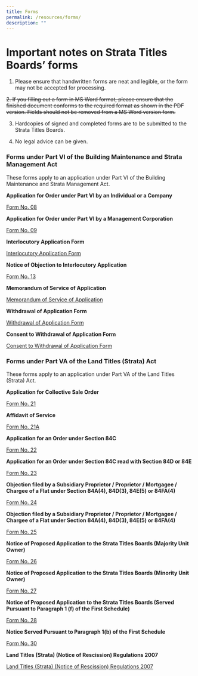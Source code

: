 ```yaml
---
title: Forms
permalink: /resources/forms/
description: ""
---
```

# Important notes on Strata Titles Boards’ forms


1.  Please ensure that handwritten forms are neat and legible, or the form may not be accepted for processing.
    
~~2.  If you filling out a form in MS Word format, please ensure that the finished document conforms to the required format as shown in the PDF version. Fields should not be removed from a MS Word version form.~~
    
3.  Hardcopies of signed and completed forms are to be submitted to the Strata Titles Boards.
    
4.  No legal advice can be given.

### Forms under Part VI of the Building Maintenance and Strata Management Act


These forms apply to an application under Part VI of the Building Maintenance and Strata Management Act.

**Application for Order under Part VI by an Individual or a Company**

[Form No. 08](/files/Forms/form-8.pdf)

**Application for Order under Part VI by a Management Corporation**

[Form No. 09](/files/Forms/form-9-05042021.pdf)

**Interlocutory Application Form** 

[Interlocutory Application Form](/files/Forms/revised-interlocutory-application-form-dec2022.pdf)


**Notice of Objection to Interlocutory Application**

[Form No. 13](/files/Forms/notice-of-objection-to-interlocutory-application-form-13.pdf)

**Memorandum of Service of Application**

[Memorandum of Service of Application](/files/Forms/memorandum-of-service-of-application.pdf)

**Withdrawal of Application Form**

[Withdrawal of Application Form](/files/Forms/withdrawal-of-application-form(applicant)-060821.pdf)

**Consent to Withdrawal of Application Form**

[Consent to Withdrawal of Application Form](/files/consent-to-withdrawal-of-application-form(respondent)-06082021.pdf)

### Forms under Part VA of the Land Titles (Strata) Act


These forms apply to an application under Part VA of the Land Titles (Strata) Act.

**Application for Collective Sale Order**

[Form No. 21](/files/Forms/form-21.pdf)

**Affidavit of Service**

[Form No. 21A](/files/Forms/form-21a.pdf)

**Application for an Order under Section 84C**

[Form No. 22](/files/Forms/form-22.pdf)

**Application for an Order under Section 84C read with Section 84D or 84E**

[Form No. 23](/files/Forms/form-23.pdf)

**Objection filed by a Subsidiary Proprietor / Proprietor / Mortgagee / Chargee of a Flat under Section 84A(4), 84D(3), 84E(5) or 84FA(4)**

[Form No. 24](/files/Forms/form-24.pdf)

**Objection filed by a Subsidiary Proprietor / Proprietor / Mortgagee / Chargee of a Flat under Section 84A(4), 84D(3), 84E(5) or 84FA(4)**

[Form No. 25](/files/Forms/form-25.pdf)

**Notice of Proposed Application to the Strata Titles Boards (Majority Unit Owner)**

[Form No. 26](/files/Forms/form26.pdf)

**Notice of Proposed Application to the Strata Titles Boards (Minority Unit Owner)**

[Form No. 27](/files/Forms/form27.pdf)

**Notice of Proposed Application to the Strata Titles Boards (Served Pursuant to Paragraph 1 (f) of the First Schedule)**

[Form No. 28](/files/Forms/form28.pdf)

**Notice Served Pursuant to Paragraph 1(b) of the First Schedule**

[Form No. 30](/files/Forms/form30.pdf)

**Land Titles (Strata) (Notice of Rescission) Regulations 2007**

[Land Titles (Strata) (Notice of Rescission) Regulations 2007](/files/Forms/lt(s)a_reg_-_rescission_notice.pdf)